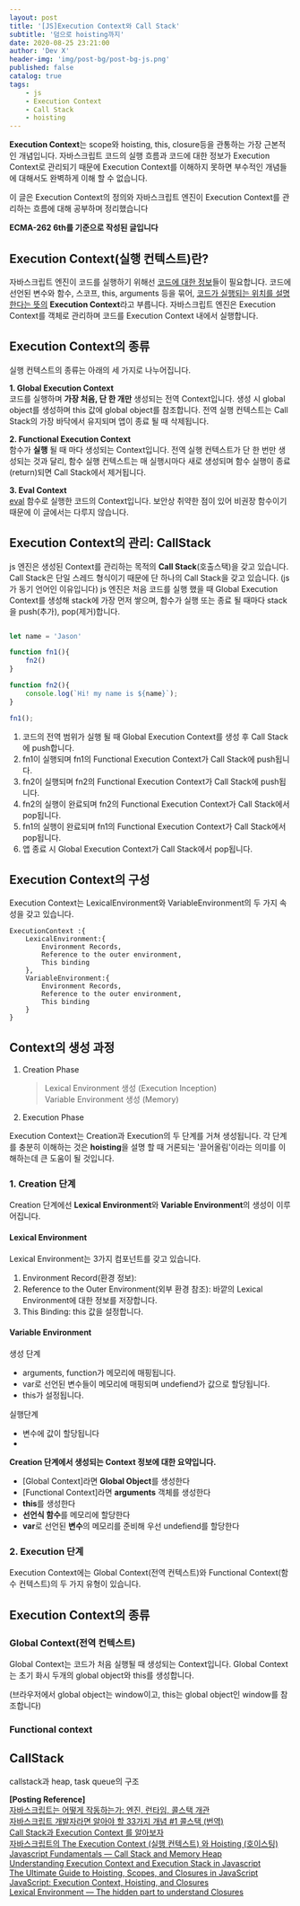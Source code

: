 ```yaml
---
layout: post
title: '[JS]Execution Context와 Call Stack'
subtitle: '덤으로 hoisting까지'
date: 2020-08-25 23:21:00
author: 'Dev X'
header-img: 'img/post-bg/post-bg-js.png'
published: false 
catalog: true
tags:
    - js
    - Execution Context
    - Call Stack
    - hoisting
---
```


**Execution Context**는 scope와 hoisting, this, closure등을 관통하는 가장 근본적인 개념입니다. 자바스크립트 코드의 실행 흐름과 코드에 대한 정보가 Execution Context로 관리되기 때문에 Execution Context를 이해하지 못하면 부수적인 개념들에 대해서도 완벽하게 이해 할 수 없습니다.

이 글은 Execution Context의 정의와 자바스크립트 엔진이 Execution Context를 관리하는 흐름에 대해 공부하며 정리했습니다

**ECMA-262 6th를 기준으로 작성된 글입니다**

## Execution Context(실행 컨텍스트)란?

자바스크립트 엔진이 코드를 실행하기 위해선 <u>코드에 대한 정보</u>들이 필요합니다. 코드에 선언된 변수와 함수, 스코프, this, arguments 등을 묶어, <u>코드가 실행되는 위치를 설명한다는 뜻의</u> **Execution Context**라고 부릅니다. 자바스크립트 엔진은 Execution Context를 객체로 관리하며 코드를 Execution Context 내에서 실행합니다.

## Execution Context의 종류

실행 컨텍스트의 종류는 아래의 세 가지로 나누어집니다.

**1. Global Execution Context**  
코드를 실행하며 **가장 처음, 단 한 개만** 생성되는 전역 Context입니다. 생성 시 global object를 생성하며 this 값에 global object를 참조합니다. 전역 실행 컨텍스트는 Call Stack의 가장 바닥에서 유지되며 앱이 종료 될 때 삭제됩니다.

**2. Functional Execution Context**  
함수가 **실행** 될 때 마다 생성되는 Context입니다. 전역 실행 컨텍스트가 단 한 번만 생성되는 것과 달리, 함수 실행 컨텍스트는 매 실행시마다 새로 생성되며 함수 실행이 종료(return)되면 Call Stack에서 제거됩니다.

**3. Eval Context**  
[eval](https://developer.mozilla.org/ko/docs/Web/JavaScript/Reference/Global_Objects/eval) 함수로 실행한 코드의 Context입니다. 보안상 취약한 점이 있어 비권장 함수이기 때문에 이 글에서는 다루지 않습니다.


## Execution Context의 관리: CallStack


js 엔진은 생성된 Context를 관리하는 목적의 **Call Stack**(호출스택)을 갖고 있습니다. Call Stack은 단일 스레드 형식이기 때문에 단 하나의 Call Stack을 갖고 있습니다. (js가 동기 언어인 이유입니다) js 엔진은 처음 코드를 실행 했을 때 Global Execution Context를 생성해 stack에 가장 먼저 쌓으며, 함수가 실행 또는 종료 될 때마다 stack을 push(추가), pop(제거)합니다.

```js

let name = 'Jason'

function fn1(){
    fn2()
}

function fn2(){
    console.log(`Hi! my name is ${name}`);
}

fn1();

```

1. 코드의 전역 범위가 실행 될 때 Global Execution Context를 생성 후 Call Stack에 push합니다.
2. fn1이 실행되며 fn1의 Functional Execution Context가 Call Stack에 push됩니다.
3. fn2이 실행되며 fn2의 Functional Execution Context가 Call Stack에 push됩니다.
4. fn2의 실행이 완료되며 fn2의 Functional Execution Context가 Call Stack에서 pop됩니다.
5. fn1의 실행이 완료되며 fn1의 Functional Execution Context가 Call Stack에서 pop됩니다.
6. 앱 종료 시 Global Execution Context가 Call Stack에서 pop됩니다.
   

## Execution Context의 구성

Execution Context는 LexicalEnvironment와 VariableEnvironment의 두 가지 속성을 갖고 있습니다. 

```
ExecutionContext :{
    LexicalEnvironment:{
        Environment Records, 
        Reference to the outer environment,
        This binding
    },
    VariableEnvironment:{
        Environment Records, 
        Reference to the outer environment,
        This binding
    }
}
```


## Context의 생성 과정

1. Creation Phase

    > Lexical Environment 생성 (Execution Inception)  
    > Variable Environment 생성 (Memory)

2. Execution Phase

    >

Execution Context는 Creation과 Execution의 두 단계를 거쳐 생성됩니다. 각 단계를 충분히 이해하는 것은 **hoisting**을 설명 할 때 거론되는 '끌어올림'이라는 의미를 이해하는데 큰 도움이 될 것입니다.

### 1. Creation 단계

Creation 단계에선 **Lexical Environment**와 **Variable Environment**의 생성이 이루어집니다.

#### Lexical Environment

Lexical Environment는 3가지 컴포넌트를 갖고 있습니다.

1. Environment Record(환경 정보):
2. Reference to the Outer Environment(외부 환경 참조): 바깥의 Lexical Environment에 대한 정보를 저장합니다.
3. This Binding: this 값을 설정합니다.

#### Variable Environment

생성 단계

-   arguments, function가 메모리에 매핑됩니다.
-   var로 선언된 변수들이 메모리에 매핑되며 undefiend가 값으로 할당됩니다.
-   this가 설정됩니다.

실행단계

-   변수에 값이 할당됩니다
-

**Creation 단계에서 생성되는 Context 정보에 대한 요약입니다.**

-   [Global Context]라면 **Global Object**를 생성한다
-   [Functional Context]라면 **arguments** 객체를 생성한다
-   **this**를 생성한다
-   **선언식 함수**를 메모리에 할당한다
-   **var**로 선언된 **변수**의 메모리를 준비해 우선 undefiend를 할당한다

### 2. Execution 단계

Execution Context에는 Global Context(전역 컨텍스트)와 Functional Context(함수 컨텍스트)의 두 가지 유형이 있습니다.

## Execution Context의 종류

### Global Context(전역 컨텍스트)

Global Context는 코드가 처음 실행될 때 생성되는 Context입니다. Global Context는 초기 화시 두개의 global object와 this를 생성합니다.

(브라우저에서 global object는 window이고, this는 global object인 window를 참조합니다)

### Functional context

## CallStack

callstack과 heap, task queue의 구조

**[Posting Reference]**  
[자바스크립트는 어떻게 작동하는가: 엔진, 런타임, 콜스택 개관](https://engineering.huiseoul.com/%EC%9E%90%EB%B0%94%EC%8A%A4%ED%81%AC%EB%A6%BD%ED%8A%B8%EB%8A%94-%EC%96%B4%EB%96%BB%EA%B2%8C-%EC%9E%91%EB%8F%99%ED%95%98%EB%8A%94%EA%B0%80-%EC%97%94%EC%A7%84-%EB%9F%B0%ED%83%80%EC%9E%84-%EC%BD%9C%EC%8A%A4%ED%83%9D-%EA%B0%9C%EA%B4%80-ea47917c8442)  
[자바스크립트 개발자라면 알아야 할 33가지 개념 #1 콜스택 (번역)](https://velog.io/@jakeseo_me/2019-03-15-2303-%EC%9E%91%EC%84%B1%EB%90%A8-rmjta5a3xh)  
[Call Stack과 Execution Context 를 알아보자](https://medium.com/sjk5766/call-stack%EA%B3%BC-execution-context-%EB%A5%BC-%EC%95%8C%EC%95%84%EB%B3%B4%EC%9E%90-3c877072db79)  
[자바스크립트의 The Execution Context (실행 컨텍스트) 와 Hoisting (호이스팅)](https://velog.io/@imacoolgirlyo/JS-%EC%9E%90%EB%B0%94%EC%8A%A4%ED%81%AC%EB%A6%BD%ED%8A%B8%EC%9D%98-Hoisting-The-Execution-Context-%ED%98%B8%EC%9D%B4%EC%8A%A4%ED%8C%85-%EC%8B%A4%ED%96%89-%EC%BB%A8%ED%85%8D%EC%8A%A4%ED%8A%B8-6bjsmmlmgy)  
[Javascript Fundamentals — Call Stack and Memory Heap](https://medium.com/@allansendagi/javascript-fundamentals-call-stack-and-memory-heap-401eb8713204)  
[Understanding Execution Context and Execution Stack in Javascript](https://blog.bitsrc.io/understanding-execution-context-and-execution-stack-in-javascript-1c9ea8642dd0)  
[The Ultimate Guide to Hoisting, Scopes, and Closures in JavaScript](https://ui.dev/ultimate-guide-to-execution-contexts-hoisting-scopes-and-closures-in-javascript/)  
[JavaScript: Execution Context, Hoisting, and Closures](https://medium.com/su-s-daily-log/javascript-execution-context-hoisting-and-closures-6d64cbcb6bc8)  
[Lexical Environment — The hidden part to understand Closures](https://medium.com/@5066aman/lexical-environment-the-hidden-part-to-understand-closures-71d60efac0e0)
